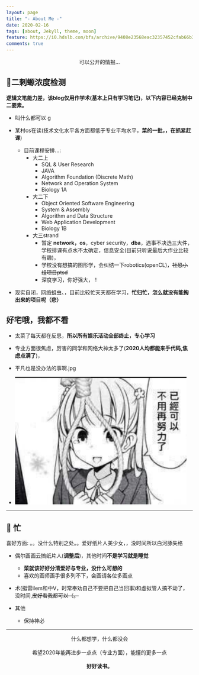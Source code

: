 ```yaml
---
layout: page
title: "- About Me -"
date: 2020-02-16
tags: [about, Jekyll, theme, moon]
feature: https://i0.hdslb.com/bfs/archive/9408e23568eac32357452cfab66b36f9bf86835d.png
comments: true
---
```

    
<center>可以公开的情报...</center>

## 💉二刺螈浓度检测

<strong>逻辑文笔能力差，该blog仅用作学术(基本上只有学习笔记)，以下内容已经克制中二要素。</strong>

- 叫什么都可以 g
- 某村cs在读(技术文化水平各方面都低于专业平均水平，**菜的一批，，在抓紧赶课**)
  - 目前课程安排...:
    - 大二上
      - SQL & User Research
      - JAVA
      - Algorithm Foundation (Discrete Math)
      - Network and Operation System
      - Biology 1A
    - 大二下
      - Object Oriented Software Engineering
      - System & Assembly
      - Algorithm and Data Structure
      - Web Application Development
      - Biology 1B
    - 大三strand
      - 暂定 **network，os**，cyber security，**dba**，遇事不决选三大件，学校排课有点水不太确定，信息安全(目前只听说最后大作业比较有趣)，
      - 学校没有想搞的图形学，会纠结一下robotics(openCL)，~~社恐小组项目ptsd~~
      - 深度学习，你好强大，！

- 现实自闭，网络蛆虫、，目前比较忙天天都在学习，**忙归忙，怎么就没有能掏出来的项目呢（悲）**

## 好宅哦，我都不看

- 太菜了每天都在反思，**所以所有娱乐活动全部终止，专心学习**

- 专业方面很焦虑，厉害的同学和网络大神太多了(**2020人均都能来手代码,焦虑点满了**)，

- 平凡也是没办法的事啊.jpg
- ![](/static/2020-06-23-11-54-03.png)

---

## 🍋 忙

喜好方面: 。。没什么特别之处。。爱好纸片人美少女，，没时间所以白河豚失格

- 偶尔画画云搞纸片人(**调整后**)，其他时间**不是学习就是睡觉**
  - **菜就该好好分清爱好与专业，没什么可想的**
  - 喜欢的画师画手很多列不下，会画请各位多画点

- 术(挺雷ilem和中V，时常奉劝自己不要把自己当回事)和虚拟管人搞不动了，没时间,~~皮好看我都可以（。~~
- 其他
  - 保持神必

---

<center>什么都想学，什么都没会</center>
<br />
<center>希望2020年能再进步一点点（专业方面），能懂的更多一点</center>
<br />
<center><strong>好好读书。</strong></center>
